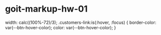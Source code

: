 # goit-markup-hw-01

width: calc((100%-72)/3);
.customers-link:is(:hover, :focus) {
border-color: var(--btn-hover-color);
color: var(--btn-hover-color);
}
